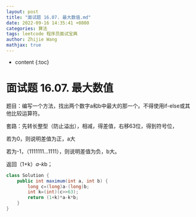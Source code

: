```yaml
---
layout: post
title: "面试题 16.07. 最大数值.md"
date: 2022-09-16 14:35:41 +0800
categories: 算法
tags: leetcode 程序员面试宝典
author: Zhijie Wang
mathjax: true
---
```



* content
{:toc}














# 面试题 16.07. 最大数值

题目：编写一个方法，找出两个数字a和b中最大的那一个。不得使用if-else或其他比较运算符。

套路：先转长整型（防止溢出），相减，得差值，右移63位，得到符号位，

若为0，则说明差值为正，a大

若为-1，（1111111...1111），则说明差值为负，b大。

返回（1+k）*a-k*b；

```java
class Solution {
    public int maximum(int a, int b) {
        long c=(long)a-(long)b;
        int k=(int)(c>>63);
        return (1+k)*a-k*b;
    }
}
```

